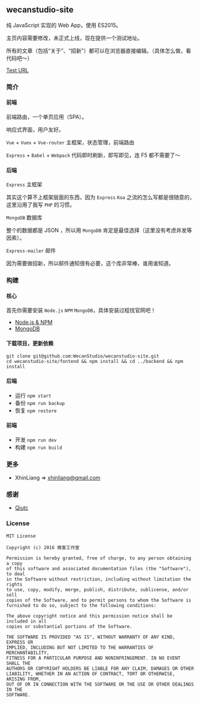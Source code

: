 ## wecanstudio-site
纯 JavaScript 实现的 Web App，使用 ES2015。

主页内容需要修改，未正式上线，现在提供一个测试地址。

所有的文章（包括“关于”、“招新”）都可以在浏览器直接编辑。（具体怎么做，看代码吧～）

[Test URL](wecanstudio.xhinliang.com)

### 简介

#### 前端
前端路由，一个单页应用（SPA）。

响应式界面，用户友好。

`Vue` + `Vuex` + `Vue-router` 主框架，状态管理，前端路由

`Express` + `Babel` + `Webpack` 代码即时刷新，即写即见，连 F5 都不需要了～

#### 后端
`Express` 主框架

其实这个算不上框架层面的东西，因为 `Express` `Koa` 之流的怎么写都是很随意的，这里沿用了我写 `PHP` 的习惯。

`MongoDB` 数据库

整个的数据都是 JSON ，所以用 `MongoDB` 肯定是最佳选择（这里没有考虑并发等因素）。

`Express-mailer` 邮件

因为需要做招新，所以邮件通知很有必要，这个库非常棒，谁用谁知道。

### 构建
#### 核心
首先你需要安装 `Node.js` `NPM` `MongoDB`，具体安装过程找官网吧！
- [Node.js & NPM](https://nodejs.org)
- [MongoDB](https://www.mongodb.com/)

#### 下载项目，更新依赖
```
git clone git@github.com:WecanStudio/wecanstudio-site.git
cd wecanstudio-site/fontend && npm install && cd ../backend && npm install
```

#### 后端
- 运行 `npm start`
- 备份 `npm run backup`
- 恢复 `npm restore`

#### 前端
- 开发 `npm run dev`
- 构建 `npm run build`

### 更多
- XhinLiang => xhinliang@gmail.com

### 感谢
- [Qiutc](https://github.com/TongchengQiu)

### License
```
MIT License

Copyright (c) 2016 微客工作室

Permission is hereby granted, free of charge, to any person obtaining a copy
of this software and associated documentation files (the "Software"), to deal
in the Software without restriction, including without limitation the rights
to use, copy, modify, merge, publish, distribute, sublicense, and/or sell
copies of the Software, and to permit persons to whom the Software is
furnished to do so, subject to the following conditions:

The above copyright notice and this permission notice shall be included in all
copies or substantial portions of the Software.

THE SOFTWARE IS PROVIDED "AS IS", WITHOUT WARRANTY OF ANY KIND, EXPRESS OR
IMPLIED, INCLUDING BUT NOT LIMITED TO THE WARRANTIES OF MERCHANTABILITY,
FITNESS FOR A PARTICULAR PURPOSE AND NONINFRINGEMENT. IN NO EVENT SHALL THE
AUTHORS OR COPYRIGHT HOLDERS BE LIABLE FOR ANY CLAIM, DAMAGES OR OTHER
LIABILITY, WHETHER IN AN ACTION OF CONTRACT, TORT OR OTHERWISE, ARISING FROM,
OUT OF OR IN CONNECTION WITH THE SOFTWARE OR THE USE OR OTHER DEALINGS IN THE
SOFTWARE.
```

